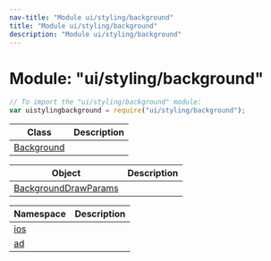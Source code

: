 ```yaml
---
nav-title: "Module ui/styling/background"
title: "Module ui/styling/background"
description: "Module ui/styling/background"
---
```

# Module: "ui/styling/background"

``` JavaScript
// To import the "ui/styling/background" module:
var uistylingbackground = require("ui/styling/background");
```

Class | Description
------|------------
[Background](../../../ui/styling/background/Background.md) | 

Object | Description
------|------------
[BackgroundDrawParams](../../../ui/styling/background/BackgroundDrawParams.md) | 

Namespace | Description
------|------------
[ios](../../../ui/styling/background/ios/) | 
[ad](../../../ui/styling/background/ad/) | 